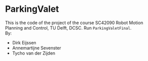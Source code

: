 # ParkingValet
This is the code of the project of  the course SC42090 Robot Motion Planning and Control, TU Delft, DCSC.
Run `ParkingValetFinal`.\
By:
<ul>
<li>Dirk Eijssen</li>
<li>Annemartijne Sevenster</li>
<li>Tycho van der Zijden</li>
</ul>
